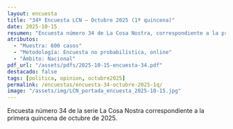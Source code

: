 ```yaml
---
layout: encuesta
title: "34ª Encuesta LCN — Octubre 2025 (1ª quincena)"
date: 2025-10-15
resumen: "Encuesta número 34 de La Cosa Nostra, correspondiente a la primera quincena de octubre de 2025."
atributos:
  - "Muestra: 600 casos"
  - "Metodología: Encuesta no probabilística, online"
  - "Ámbito: Nacional"
pdf_url: "/assets/pdfs/2025-10-15-encuesta-34.pdf"
destacado: false
tags: [politica, opinion, octubre2025]
permalink: /encuestas/encuesta-34-octubre-2025-1q/
image: "/assets/img/LCN_portada_encuesta_2025-10-15.jpg"
---
```


Encuesta número 34 de la serie La Cosa Nostra correspondiente a la primera quincena de octubre de 2025.
